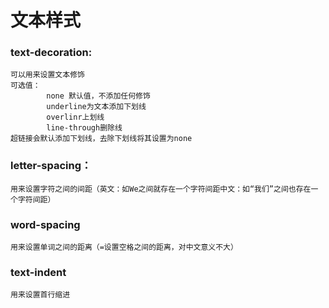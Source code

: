 # 文本样式
### text-decoration:
    可以用来设置文本修饰
    可选值： 
            none 默认值，不添加任何修饰
            underline为文本添加下划线
            overlinr上划线
            line-through删除线
    超链接会默认添加下划线，去除下划线将其设置为none
### letter-spacing：
    用来设置字符之间的间距（英文：如We之间就存在一个字符间距中文：如“我们”之间也存在一个字符间距）
### word-spacing
    用来设置单词之间的距离（=设置空格之间的距离，对中文意义不大）
### text-indent
    用来设置首行缩进
    